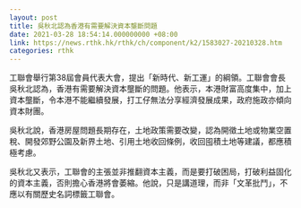 ```yaml
---
layout: post
title: 吳秋北認為香港有需要解決資本壟斷問題
date: 2021-03-28 18:54:14.000000000 +08:00
link: https://news.rthk.hk/rthk/ch/component/k2/1583027-20210328.htm
categories: rthk
---
```


工聯會舉行第38屆會員代表大會，提出「新時代、新工運」的綱領。工聯會會長吳秋北認為，香港有需要解決資本壟斷的問題。他表示，本港財富高度集中，加上資本壟斷，令本港不能繼續發展，打工仔無法分享經濟發展成果，政府施政亦傾向資本財團。

吳秋北說，香港房屋問題長期存在，土地政策需要改變，認為開徵土地或物業空置稅、開發郊野公園及新界土地、引用土地收回條例，收回囤積土地等建議，都應積極考慮。

吳秋北又表示，工聯會的主張並非推翻資本主義，而是要打破困局，打破利益固化的資本主義，否則擔心香港將會萎縮。他說，只是講道理，而非「文革批鬥」，不應以有關歷史名詞標籤工聯會。
